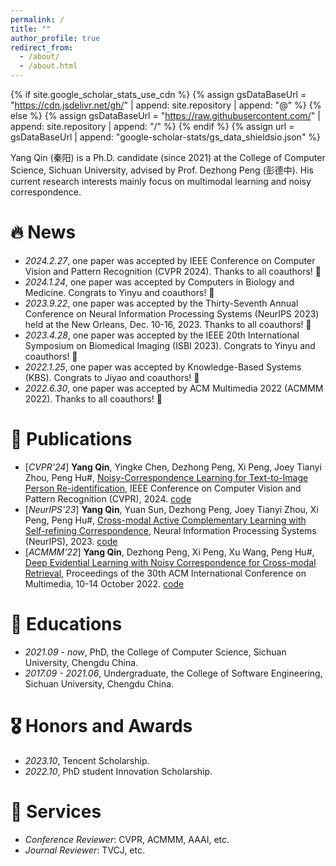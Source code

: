 ```yaml
---
permalink: /
title: "" 
author_profile: true
redirect_from: 
  - /about/
  - /about.html
---
```


{% if site.google_scholar_stats_use_cdn %}
{% assign gsDataBaseUrl = "https://cdn.jsdelivr.net/gh/" | append: site.repository | append: "@" %}
{% else %}
{% assign gsDataBaseUrl = "https://raw.githubusercontent.com/" | append: site.repository | append: "/" %}
{% endif %}
{% assign url = gsDataBaseUrl | append: "google-scholar-stats/gs_data_shieldsio.json" %}

<span class='anchor' id='about-me'></span>

Yang Qin (秦阳) is a Ph.D. candidate (since 2021) at the College of Computer Science, Sichuan University, advised by Prof. Dezhong Peng (彭德中). His current research interests mainly focus on multimodal learning and noisy correspondence.
  
# 🔥 News

- *2024.2.27*, one paper was accepted by IEEE Conference on Computer Vision and Pattern Recognition (CVPR 2024). Thanks to all coauthors! 🎉
- *2024.1.24*, one paper was accepted by Computers in Biology and Medicine. Congrats to Yinyu and coauthors! 🎉
- *2023.9.22*, one paper was accepted by the Thirty-Seventh Annual Conference on Neural Information Processing Systems (NeurIPS 2023) held at the New Orleans, Dec. 10-16, 2023. Thanks to all coauthors! 🎉
- *2023.4.28*, one paper was accepted by the IEEE 20th International Symposium on Biomedical Imaging (ISBI 2023). Congrats to Yinyu and coauthors! 🎉
- *2022.1.25*, one paper was accepted by Knowledge-Based Systems (KBS). Congrats to Jiyao and coauthors! 🎉
- *2022.6.30*, one paper was accepted by ACM Multimedia 2022 (ACMMM 2022). Thanks to all coauthors! 🎉

# 📝 Publications 
- [*CVPR'24*] **Yang Qin**, Yingke Chen, Dezhong Peng, Xi Peng, Joey Tianyi Zhou, Peng Hu#, [Noisy-Correspondence Learning for Text-to-Image Person Re-identification](https://arxiv.org/pdf/2308.09911.pdf), IEEE Conference on Computer Vision and Pattern Recognition (CVPR), 2024.  [code](https://github.com/QinYang79/RDE)
- [*NeurIPS'23*] **Yang Qin**, Yuan Sun, Dezhong Peng, Joey Tianyi Zhou, Xi Peng, Peng Hu#, [Cross-modal Active Complementary Learning with Self-refining Correspondence](https://openreview.net/pdf?id=UBBeUjTja8), Neural Information Processing Systems (NeurIPS), 2023.  [code](https://github.com/QinYang79/CRCL)
- [*ACMMM'22*] **Yang Qin**, Dezhong Peng, Xi Peng, Xu Wang, Peng Hu#, [Deep Evidential Learning with Noisy Correspondence for Cross-modal Retrieval](https://drive.google.com/file/d/1YVXD2ki5txBY6khG62EHwCi6cnQVRE4I/view), Proceedings of the 30th ACM International Conference on Multimedia, 10-14 October 2022. [code](https://github.com/QinYang79/DECL)

# 📖 Educations
- *2021.09 -  now*, PhD, the College of Computer Science, Sichuan University, Chengdu China.
- *2017.09 - 2021.06*, Undergraduate,  the College of Software Engineering, Sichuan University, Chengdu China.

# 🎖 Honors and Awards
- *2023.10*, Tencent Scholarship.  
- *2022.10*, PhD student Innovation Scholarship.  

# 🙋 Services 
- *Conference Reviewer*: CVPR, ACMMM, AAAI, etc.
- *Journal Reviewer*: TVCJ, etc.
